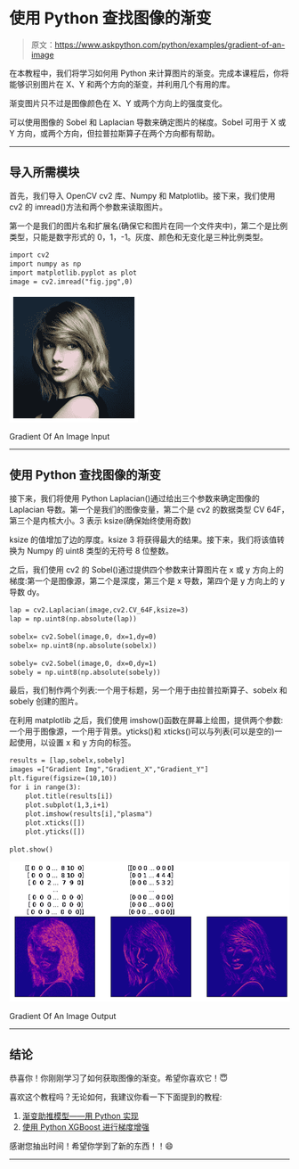 # 使用 Python 查找图像的渐变

> 原文：<https://www.askpython.com/python/examples/gradient-of-an-image>

在本教程中，我们将学习如何用 Python 来计算图片的渐变。完成本课程后，你将能够识别图片在 X、Y 和两个方向的渐变，并利用几个有用的库。

渐变图片只不过是图像颜色在 X、Y 或两个方向上的强度变化。

可以使用图像的 Sobel 和 Laplacian 导数来确定图片的梯度。Sobel 可用于 X 或 Y 方向，或两个方向，但拉普拉斯算子在两个方向都有帮助。

* * *

## 导入所需模块

首先，我们导入 OpenCV cv2 库、Numpy 和 Matplotlib。接下来，我们使用 cv2 的 imread()方法和两个参数来读取图片。

第一个是我们的图片名和扩展名(确保它和图片在同一个文件夹中)，第二个是比例类型，只能是数字形式的 0，1，-1。灰度、颜色和无变化是三种比例类型。

```
import cv2
import numpy as np
import matplotlib.pyplot as plot
image = cv2.imread("fig.jpg",0)

```

![Gradient Of An Image Input](img/8ae25cc44d73fb64e1598b2cd0f3c5d1.png)

Gradient Of An Image Input

* * *

## 使用 Python 查找图像的渐变

接下来，我们将使用 Python Laplacian()通过给出三个参数来确定图像的 Laplacian 导数。第一个是我们的图像变量，第二个是 cv2 的数据类型 CV 64F，第三个是内核大小。3 表示 ksize(确保始终使用奇数)

ksize 的值增加了边的厚度。ksize 3 将获得最大的结果。接下来，我们将该值转换为 Numpy 的 uint8 类型的无符号 8 位整数。

之后，我们使用 cv2 的 Sobel()通过提供四个参数来计算图片在 x 或 y 方向上的梯度:第一个是图像源，第二个是深度，第三个是 x 导数，第四个是 y 方向上的 y 导数 dy。

```
lap = cv2.Laplacian(image,cv2.CV_64F,ksize=3) 
lap = np.uint8(np.absolute(lap))

sobelx= cv2.Sobel(image,0, dx=1,dy=0)
sobelx= np.uint8(np.absolute(sobelx))

sobely= cv2.Sobel(image,0, dx=0,dy=1)
sobely = np.uint8(np.absolute(sobely))

```

最后，我们制作两个列表:一个用于标题，另一个用于由拉普拉斯算子、sobelx 和 sobely 创建的图片。

在利用 matplotlib 之后，我们使用 imshow()函数在屏幕上绘图，提供两个参数:一个用于图像源，一个用于背景。yticks()和 xticks()可以与列表(可以是空的)一起使用，以设置 x 和 y 方向的标签。

```
results = [lap,sobelx,sobely]
images =["Gradient Img","Gradient_X","Gradient_Y"]
plt.figure(figsize=(10,10))
for i in range(3):
    plot.title(results[i])
    plot.subplot(1,3,i+1)
    plot.imshow(results[i],"plasma")
    plot.xticks([])
    plot.yticks([])

plot.show()

```

![Gradient Of An Image Output](img/38e3ce9e37d69507596dbd90f8eeb1d5.png)

Gradient Of An Image Output

* * *

## 结论

恭喜你！你刚刚学习了如何获取图像的渐变。希望你喜欢它！😇

喜欢这个教程吗？无论如何，我建议你看一下下面提到的教程:

1.  [渐变助推模型——用 Python 实现](https://www.askpython.com/python/examples/gradient-boosting-model-in-python)
2.  [使用 Python XGBoost 进行梯度增强](https://www.askpython.com/python/examples/gradient-boosting)

感谢您抽出时间！希望你学到了新的东西！！😄

* * *